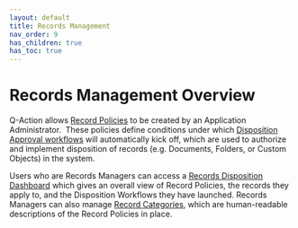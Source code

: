 ```yaml
---
layout: default
title: Records Management
nav_order: 9
has_children: true
has_toc: true
---
```

# Records Management Overview

Q-Action allows [Record Policies](https://qaprod.qflow.com/QAction_help//Creating_a_Record_Policy.htm) to be created by an Application Administrator.  These policies define conditions under which [Disposition Approval workflows](https://qaprod.qflow.com/QAction_help//Understanding_Disposition_Approval_Workflows.htm) will automatically kick off, which are used to authorize and implement disposition of records (e.g. Documents, Folders, or Custom Objects) in the system.

Users who are Records Managers can access a [Records Disposition Dashboard](https://qaprod.qflow.com/QAction_help//Records_Disposition_Dashboard.htm) which gives an overall view of Record Policies, the records they apply to, and the Disposition Workflows they have launched. Records Managers can also manage [Record Categories](https://qaprod.qflow.com/QAction_help//Record_Categories_vs_Record_Policies.htm), which are human-readable descriptions of the Record Policies in place.